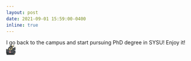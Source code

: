 ```yaml
---
layout: post
date: 2021-09-01 15:59:00-0400
inline: true
---
```


I go back to the campus and start pursuing PhD degree in SYSU! Enjoy it! <img src="https://github.com/dedekinds/dedekinds.github.io/raw/main/_pages/umbreon_cheer.gif" width="25">
